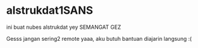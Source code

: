 # alstrukdat1SANS
ini buat nubes alstrukdat yey
SEMANGAT GEZ

Gesss jangan sering2 remote yaaa, aku butuh bantuan diajarin langsung :(
